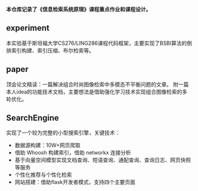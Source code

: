**本仓库记录了《信息检索系统原理》课程重点作业和课程设计。**

## experiment
本实验基于斯坦福大学CS276/LING286课程代码框架，主要实现了BSBI算法的倒排索引构建、索引压缩、布尔检索等。

## paper
顶会论文精读：一篇解决组合时尚图像检索中多模态不平衡问题的文章。
附一篇本人idea的功能技术文档，主要想法是借助强化学习技术实现组合图像检索的多轮优化。

## SearchEngine
实现了一个较为完整的小型搜索引擎，关键技术：
- 数据源构建：10W+网页爬取
- 借助 Whoosh 构建索引，借助 networkx 连接分析
- 基于向量空间模型实现文档查询、短语查询、通配查询、查询日志、网页快照等服务
- 个性化推荐与个性化检索
- 网站搭建：借助flask开发者模式，支持四个主要页面
